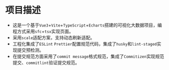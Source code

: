 # 项目描述
* 这是一个基于`Vue3`+`Vite`+`TypeScript`+`Echarts`搭建的可视化大数据项目，编程方式采用`sfc`+`tsx`实现页面。
* 采用`scale`适配方案，支持动态刷新适配。
* 工程化集成了`ESLint` `Prettier`配置规范代码，集成了`husky`和`lint-staged`实现提交预检测。
* 在提交规范方面采用了`commit message`格式规范，集成了`Commitizen`实现规范提交、`commitlint`验证提交规范。